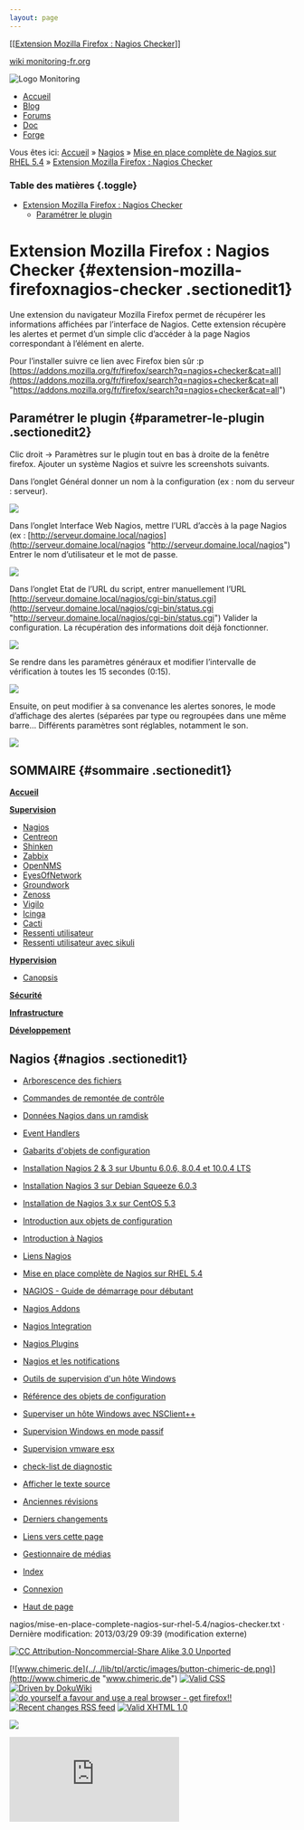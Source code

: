 ```yaml
---
layout: page
---
```


[[[Extension Mozilla Firefox : Nagios
Checker](nagios-checker@do=backlink.html)]]

[wiki monitoring-fr.org](../../start.html "[ALT+H]")

![Logo Monitoring](../../lib/tpl/arctic/images/logo_monitoring.png)

-   [Accueil](../../index.html "Cliquez pour revenir |  l'accueil")
-   [Blog](http://www.monitoring-fr.org "Blog & News")
-   [Forums](http://forums.monitoring-fr.org "Forums")
-   [Doc](http://doc.monitoring-fr.org "Doc")
-   [Forge](https://github.com/monitoring-fr "Forge")

Vous êtes ici: [Accueil](../../start.html "start") »
[Nagios](../start.html "nagios:start") » [Mise en place complète de
Nagios sur RHEL
5.4](start.html "nagios:mise-en-place-complete-nagios-sur-rhel-5.4:start")
» [Extension Mozilla Firefox : Nagios
Checker](nagios-checker.html "nagios:mise-en-place-complete-nagios-sur-rhel-5.4:nagios-checker")

### Table des matières {.toggle}

-   [Extension Mozilla Firefox : Nagios
    Checker](nagios-checker.html#extension-mozilla-firefoxnagios-checker)
    -   [Paramétrer le plugin](nagios-checker.html#parametrer-le-plugin)

Extension Mozilla Firefox : Nagios Checker {#extension-mozilla-firefoxnagios-checker .sectionedit1}
==========================================

Une extension du navigateur Mozilla Firefox permet de récupérer les
informations affichées par l’interface de Nagios. Cette extension
récupère les alertes et permet d’un simple clic d’accéder à la page
Nagios correspondant à l’élément en alerte.

Pour l’installer suivre ce lien avec Firefox bien sûr :p
[https://addons.mozilla.org/fr/firefox/search?q=nagios+checker&cat=all](https://addons.mozilla.org/fr/firefox/search?q=nagios+checker&cat=all "https://addons.mozilla.org/fr/firefox/search?q=nagios+checker&cat=all")

Paramétrer le plugin {#parametrer-le-plugin .sectionedit2}
--------------------

Clic droit → Paramètres sur le plugin tout en bas à droite de la fenêtre
firefox. Ajouter un système Nagios et suivre les screenshots suivants.

Dans l’onglet Général donner un nom à la configuration (ex : nom du
serveur : serveur).

[![](../../assets/media/nagios/nagios-checker/nagios-checker-1.png@w=700)](../../_detail/nagios/nagios-checker/nagios-checker-1.png@id=nagios%253Amise-en-place-complete-nagios-sur-rhel-5.4%253Anagios-checker.html "nagios:nagios-checker:nagios-checker-1.png")

Dans l’onglet Interface Web Nagios, mettre l’URL d’accès à la page
Nagios (ex :
[http://serveur.domaine.local/nagios](http://serveur.domaine.local/nagios "http://serveur.domaine.local/nagios")
Entrer le nom d’utilisateur et le mot de passe.

[![](../../assets/media/nagios/nagios-checker/nagios-checker-2.png@w=700)](../../_detail/nagios/nagios-checker/nagios-checker-2.png@id=nagios%253Amise-en-place-complete-nagios-sur-rhel-5.4%253Anagios-checker.html "nagios:nagios-checker:nagios-checker-2.png")

Dans l’onglet Etat de l’URL du script, entrer manuellement l’URL
[http://serveur.domaine.local/nagios/cgi-bin/status.cgi](http://serveur.domaine.local/nagios/cgi-bin/status.cgi "http://serveur.domaine.local/nagios/cgi-bin/status.cgi")
Valider la configuration. La récupération des informations doit déjà
fonctionner.

[![](../../assets/media/nagios/nagios-checker/nagios-checker-3.png@w=700)](../../_detail/nagios/nagios-checker/nagios-checker-3.png@id=nagios%253Amise-en-place-complete-nagios-sur-rhel-5.4%253Anagios-checker.html "nagios:nagios-checker:nagios-checker-3.png")

Se rendre dans les paramètres généraux et modifier l’intervalle de
vérification à toutes les 15 secondes (0:15).

[![](../../assets/media/nagios/nagios-checker/nagios-checker-4.png@w=700)](../../_detail/nagios/nagios-checker/nagios-checker-4.png@id=nagios%253Amise-en-place-complete-nagios-sur-rhel-5.4%253Anagios-checker.html "nagios:nagios-checker:nagios-checker-4.png")

Ensuite, on peut modifier à sa convenance les alertes sonores, le mode
d’affichage des alertes (séparées par type ou regroupées dans une même
barre… Différents paramètres sont réglables, notamment le son.

[![](../../assets/media/nagios/nagios-checker/nagios-checker-5.png@w=700)](../../_detail/nagios/nagios-checker/nagios-checker-5.png@id=nagios%253Amise-en-place-complete-nagios-sur-rhel-5.4%253Anagios-checker.html "nagios:nagios-checker:nagios-checker-5.png")

SOMMAIRE {#sommaire .sectionedit1}
--------

**[Accueil](../../start.html "start")**

**[Supervision](../../supervision/start.html "supervision:start")**

-   [Nagios](../start.html "nagios:start")
-   [Centreon](../../centreon/start.html "centreon:start")
-   [Shinken](../../shinken/start.html "shinken:start")
-   [Zabbix](../../zabbix/start.html "zabbix:start")
-   [OpenNMS](../../opennms/start.html "opennms:start")
-   [EyesOfNetwork](../../eyesofnetwork/start.html "eyesofnetwork:start")
-   [Groundwork](../../groundwork/start.html "groundwork:start")
-   [Zenoss](../../zenoss/start.html "zenoss:start")
-   [Vigilo](../../vigilo/start.html "vigilo:start")
-   [Icinga](../../icinga/start.html "icinga:start")
-   [Cacti](../../cacti/start.html "cacti:start")
-   [Ressenti
    utilisateur](../../supervision/eue/start.html "supervision:eue:start")
-   [Ressenti utilisateur avec
    sikuli](../../sikuli/eue/start.html "sikuli:eue:start")

**[Hypervision](../../hypervision/start.html "hypervision:start")**

-   [Canopsis](../../canopsis/start.html "canopsis:start")

**[Sécurité](../../securite/start.html "securite:start")**

**[Infrastructure](../../infra/start.html "infra:start")**

**[Développement](../../dev/start.html "dev:start")**

Nagios {#nagios .sectionedit1}
------

-   [Arborescence des
    fichiers](../installation-layout.html "nagios:installation-layout")
-   [Commandes de remontée de
    contrôle](../ocsp-ochp.html "nagios:ocsp-ochp")
-   [Données Nagios dans un ramdisk](../ramdisk.html "nagios:ramdisk")
-   [Event Handlers](../event_handlers.html "nagios:event_handlers")
-   [Gabarits d'objets de
    configuration](../templates.html "nagios:templates")
-   [Installation Nagios 2 & 3 sur Ubuntu 6.0.6, 8.0.4 et 10.0.4
    LTS](../ubuntu-install.html "nagios:ubuntu-install")
-   [Installation Nagios 3 sur Debian Squeeze
    6.0.3](../debian-install.html "nagios:debian-install")
-   [Installation de Nagios 3.x sur CentOS
    5.3](../nagios-centos-install.html "nagios:nagios-centos-install")
-   [Introduction aux objets de
    configuration](../configobjects.html "nagios:configobjects")
-   [Introduction à
    Nagios](../nagios-introduction.html "nagios:nagios-introduction")
-   [Liens Nagios](../links.html "nagios:links")
-   [Mise en place complète de Nagios sur RHEL
    5.4](start.html "nagios:mise-en-place-complete-nagios-sur-rhel-5.4:start")
-   [NAGIOS - Guide de démarrage pour
    débutant](../nagios-debutant/start.html "nagios:nagios-debutant:start")
-   [Nagios Addons](../addons/start.html "nagios:addons:start")
-   [Nagios
    Integration](../integration/start.html "nagios:integration:start")
-   [Nagios Plugins](../plugins/start.html "nagios:plugins:start")
-   [Nagios et les
    notifications](../notifications.html "nagios:notifications")
-   [Outils de supervision d'un hôte
    Windows](../windows-client.html "nagios:windows-client")
-   [Référence des objets de
    configuration](../objects-reference.html "nagios:objects-reference")
-   [Superviser un hôte Windows avec
    NSClient++](../nagios-nsclient-host.html "nagios:nagios-nsclient-host")
-   [Supervision Windows en mode
    passif](../supervision-windows-passif.html "nagios:supervision-windows-passif")
-   [Supervision vmware esx](../vmware_esx.html "nagios:vmware_esx")
-   [check-list de diagnostic](../debug.html "nagios:debug")

-   [Afficher le texte
    source](nagios-checker@do=edit&rev=0.html "Afficher le texte source [V]")
-   [Anciennes
    révisions](nagios-checker@do=revisions.html "Anciennes révisions [O]")
-   [Derniers
    changements](nagios-checker@do=recent.html "Derniers changements [R]")
-   [Liens vers cette
    page](nagios-checker@do=backlink.html "Liens vers cette page")
-   [Gestionnaire de
    médias](nagios-checker@do=media.html "Gestionnaire de médias")
-   [Index](nagios-checker@do=index.html "Index [X]")
-   [Connexion](nagios-checker@do=login&sectok=6bca6bdf16f8880de3d6d3649db89a26.html "Connexion")
-   [Haut de page](nagios-checker.html#dokuwiki__top "Haut de page [T]")

nagios/mise-en-place-complete-nagios-sur-rhel-5.4/nagios-checker.txt ·
Dernière modification: 2013/03/29 09:39 (modification externe)

[![CC Attribution-Noncommercial-Share Alike 3.0
Unported](../../lib/images/license/button/cc-by-nc-sa.png)](http://creativecommons.org/licenses/by-nc-sa/3.0/)

[![www.chimeric.de](../../lib/tpl/arctic/images/button-chimeric-de.png)](http://www.chimeric.de "www.chimeric.de")
[![Valid
CSS](../../lib/tpl/arctic/images/button-css.png)](http://jigsaw.w3.org/css-validator/check/referer "Valid CSS")
[![Driven by
DokuWiki](../../lib/tpl/arctic/images/button-dw.png)](http://wiki.splitbrain.org/wiki:dokuwiki "Driven by DokuWiki")
[![do yourself a favour and use a real browser - get
firefox!!](../../lib/tpl/arctic/images/button-firefox.png)](http://www.firefox-browser.de "do yourself a favour and use a real browser - get firefox")
[![Recent changes RSS
feed](../../lib/tpl/arctic/images/button-rss.png)](../../feed.php "Recent changes RSS feed")
[![Valid XHTML
1.0](../../lib/tpl/arctic/images/button-xhtml.png)](http://validator.w3.org/check/referer "Valid XHTML 1.0")

![](../../lib/exe/indexer.php@id=nagios%253Amise-en-place-complete-nagios-sur-rhel-5.4%253Anagios-checker&1424859579)

![](http://analytics.monitoring-fr.org/piwik.php?idsite=2)
